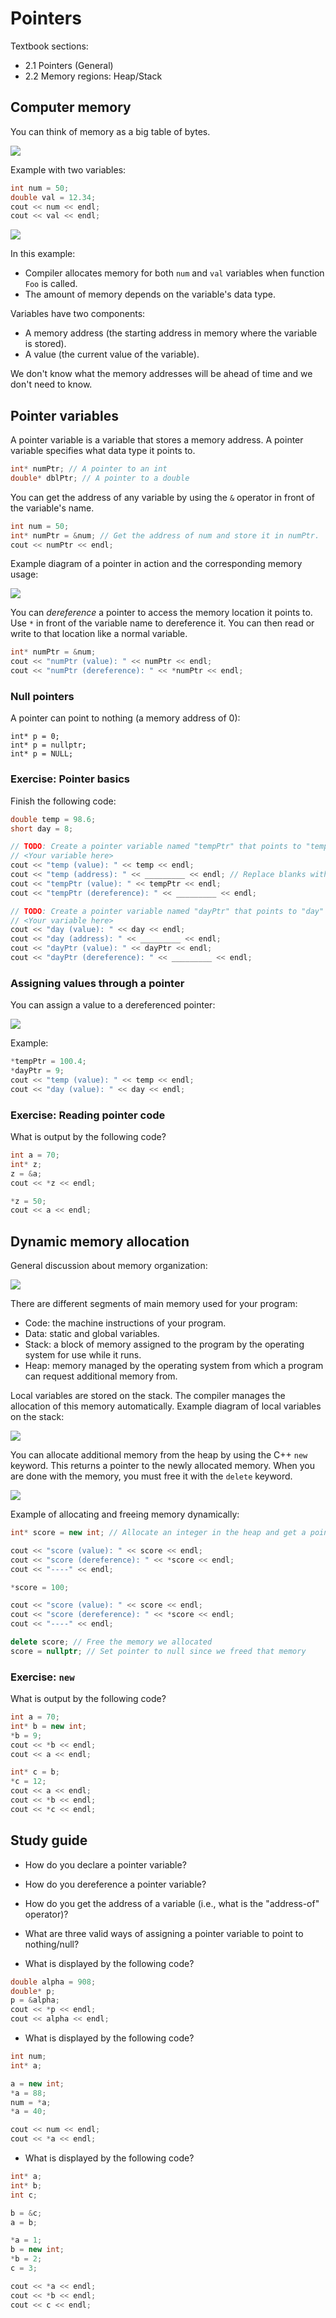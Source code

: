 # Pointers

Textbook sections:

- 2.1 Pointers (General)
- 2.2 Memory regions: Heap/Stack

## Computer memory

You can think of memory as a big table of bytes.

![](./assets/2-memory-table.svg)

Example with two variables:

```cpp
int num = 50;
double val = 12.34;
cout << num << endl;
cout << val << endl;
```

![](./assets/2-memory-variables.svg)

In this example:

- Compiler allocates memory for both `num` and `val` variables when function `Foo` is called.
- The amount of memory depends on the variable's data type.

Variables have two components:

- A memory address (the starting address in memory where the variable is stored).
- A value (the current value of the variable).

We don't know what the memory addresses will be ahead of time and we don't need to know.

## Pointer variables

A pointer variable is a variable that stores a memory address. A pointer variable specifies what data type it points to.

```cpp
int* numPtr; // A pointer to an int
double* dblPtr; // A pointer to a double
```

You can get the address of any variable by using the `&` operator in front of the variable's name.

```cpp
int num = 50;
int* numPtr = &num; // Get the address of num and store it in numPtr.
cout << numPtr << endl;
```

Example diagram of a pointer in action and the corresponding memory usage:

![](./assets/2-memory-pointer.svg)

You can _dereference_ a pointer to access the memory location it points to. Use `*` in front of the variable name to dereference it. You can then read or write to that location like a normal variable.

```cpp
int* numPtr = &num;
cout << "numPtr (value): " << numPtr << endl;
cout << "numPtr (dereference): " << *numPtr << endl;
```

### Null pointers

A pointer can point to nothing (a memory address of 0):

```
int* p = 0;
int* p = nullptr;
int* p = NULL;
```

### Exercise: Pointer basics

Finish the following code:

```cpp
double temp = 98.6;
short day = 8;

// TODO: Create a pointer variable named "tempPtr" that points to "temp"
// <Your variable here>
cout << "temp (value): " << temp << endl;
cout << "temp (address): " << _________ << endl; // Replace blanks with the correct code
cout << "tempPtr (value): " << tempPtr << endl;
cout << "tempPtr (dereference): " << _________ << endl;

// TODO: Create a pointer variable named "dayPtr" that points to "day"
// <Your variable here>
cout << "day (value): " << day << endl;
cout << "day (address): " << _________ << endl;
cout << "dayPtr (value): " << dayPtr << endl;
cout << "dayPtr (dereference): " << _________ << endl;
```

### Assigning values through a pointer

You can assign a value to a dereferenced pointer:

![](./assets/2-memory-pointer-2.svg)

Example:

```cpp
*tempPtr = 100.4;
*dayPtr = 9;
cout << "temp (value): " << temp << endl;
cout << "day (value): " << day << endl;
```

### Exercise: Reading pointer code

What is output by the following code?

```cpp
int a = 70;
int* z;
z = &a;
cout << *z << endl;

*z = 50;
cout << a << endl;
```

## Dynamic memory allocation

General discussion about memory organization:

![](./assets/2-stack-1.svg)

There are different segments of main memory used for your program:

- Code: the machine instructions of your program.
- Data: static and global variables.
- Stack: a block of memory assigned to the program by the operating system for use while it runs.
- Heap: memory managed by the operating system from which a program can request additional memory from.

Local variables are stored on the stack. The compiler manages the allocation of this memory automatically. Example diagram of local variables on the stack:

![](./assets/2-stack-2.svg)

You can allocate additional memory from the heap by using the C++ `new` keyword. This returns a pointer to the newly allocated memory. When you are done with the memory, you must free it with the `delete` keyword.

![](./assets/2-stack-3.svg)

Example of allocating and freeing memory dynamically:

```cpp
int* score = new int; // Allocate an integer in the heap and get a pointer to it

cout << "score (value): " << score << endl;
cout << "score (dereference): " << *score << endl;
cout << "----" << endl;

*score = 100;

cout << "score (value): " << score << endl;
cout << "score (dereference): " << *score << endl;
cout << "----" << endl;

delete score; // Free the memory we allocated
score = nullptr; // Set pointer to null since we freed that memory
```

### Exercise: `new`

What is output by the following code?

```cpp
int a = 70;
int* b = new int;
*b = 9;
cout << *b << endl;
cout << a << endl;

int* c = b;
*c = 12;
cout << a << endl;
cout << *b << endl;
cout << *c << endl;
```

## Study guide

- How do you declare a pointer variable?

- How do you dereference a pointer variable?

- How do you get the address of a variable (i.e., what is the "address-of" operator)?

- What are three valid ways of assigning a pointer variable to point to nothing/null?

- What is displayed by the following code?

```cpp
double alpha = 908;
double* p;
p = &alpha;
cout << *p << endl;
cout << alpha << endl;
```

- What is displayed by the following code?

```cpp
int num;
int* a;

a = new int;
*a = 88;
num = *a;
*a = 40;

cout << num << endl;
cout << *a << endl;
```

- What is displayed by the following code?

```cpp
int* a;
int* b;
int c;

b = &c;
a = b;

*a = 1;
b = new int;
*b = 2;
c = 3;

cout << *a << endl;
cout << *b << endl;
cout << c << endl;
```
